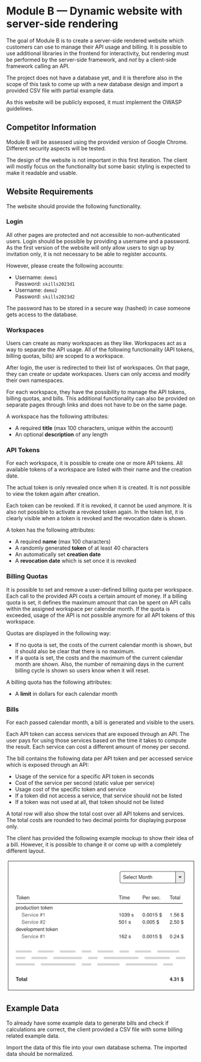 # Module B — Dynamic website with server-side rendering

The goal of Module B is to create a server-side rendered website which customers can use to manage
their API usage and billing.
It is possible to use additional libraries in the frontend for interactivity, but rendering must be
performed by the server-side framework, and _not_ by a client-side framework calling an API.

The project does not have a database yet, and it is therefore also in the scope of this task
to come up with a new database design and import a provided CSV file with partial example data.

As this website will be publicly exposed, it must implement the OWASP guidelines.

## Competitor Information

Module B will be assessed using the provided version of Google Chrome.
Different security aspects will be tested.

The design of the website is not important in this first iteration.
The client will mostly focus on the functionality but some basic styling is expected to make
it readable and usable.

## Website Requirements

The website should provide the following functionality.

### Login

All other pages are protected and not accessible to non-authenticated users.
Login should be possible by providing a username and a password.
As the first version of the website will only allow users to sign up by invitation only, it is not necessary to be able to register accounts.

However, please create the following accounts:
- Username: `demo1`<br>Password: `skills2023d1`
- Username: `demo2`<br>Password: `skills2023d2`

The password has to be stored in a secure way (hashed) in case someone gets access to the database.

### Workspaces

Users can create as many workspaces as they like.
Workspaces act as a way to separate the API usage.
All of the following functionality (API tokens, billing quotas, bills) are scoped to a workspace.

After login, the user is redirected to their list of workspaces.
On that page, they can create or update workspaces.
Users can only access and modify their own namespaces.

For each workspace, they have the possibility to manage the API tokens, billing quotas, and bills. This additional functionality can also be provided on separate pages through links and does not have to be on the same page.

A workspace has the following attributes:
- A required **title** (max 100 characters, unique within the account)
- An optional **description** of any length

### API Tokens

For each workspace, it is possible to create one or more API tokens.
All available tokens of a workspace are listed with their name and the creation date.

The actual token is only revealed once when it is created. It is not possible to view the token again after creation.

Each token can be revoked. If it is revoked, it cannot be used anymore.
It is also not possible to activate a revoked token again.
In the token list, it is clearly visible when a token is revoked and the revocation date is shown.

A token has the following attributes:
- A required **name** (max 100 characters)
- A randomly generated **token** of at least 40 characters
- An automatically set **creation date**
- A **revocation date** which is set once it is revoked

### Billing Quotas

It is possible to set and remove a user-defined billing quota per workspace.
Each call to the provided API costs a certain amount of money.
If a billing quota is set, it defines the maximum amount that can be spent on API calls within the assigned workspace per calendar month.
If the quota is exceeded, usage of the API is not possible anymore for all API tokens of this workspace.

Quotas are displayed in the following way:
- If no quota is set, the costs of the current calendar month is shown, but it should also be clear that there is no maximum.
- If a quota is set, the costs and the maximum of the current calendar month are shown. Also, the number of remaining days in the current billing cycle is shown so users know when it will reset.

A billing quota has the following attributes:
- A **limit** in dollars for each calendar month

### Bills

For each passed calendar month, a bill is generated and visible to the users.

Each API token can access services that are exposed through an API.
The user pays for using those services based on the time it takes to compute the result.
Each service can cost a different amount of money per second.

The bill contains the following data per API token and per accessed service which is exposed through an API:
- Usage of the service for a specific API token in seconds
- Cost of the service per second (static value per service)
- Usage cost of the specific token and service
- If a token did not access a service, that service should not be listed
- If a token was not used at all, that token should not be listed

A total row will also show the total cost over all API tokens and services.
The total costs are rounded to two decimal points for displaying purpose only.

The client has provided the following example mockup to show their idea of a bill.
However, it is possible to change it or come up with a completely different layout.

![Bills Example](./assets/bills-example.png)

## Example Data

To already have some example data to generate bills and check if calculations are correct, the client provided a CSV file with some billing related example data.

Import the data of this file into your own database schema.
The imported data should be normalized.
